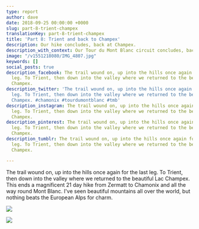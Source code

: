 ```yaml
---
type: report
author: dave
date: 2018-09-25 00:00:00 +0000
slug: part-8-trient-champex
translationKey: part-8-trient-champex
title: 'Part 8: Trient and back to Champex'
description: Our hike concludes, back at Champex.
description_with_context: Our Tour du Mont Blanc circuit concludes, back at Champex.
image: "/v1551218080/IMG_4807.jpg"
keywords: []
social_posts: true
description_facebook: The trail wound on, up into the hills once again for the last
  leg. To Trient, then down into the valley where we returned to the beautiful Lac
  Champex.
description_twitter: 'The trail wound on, up into the hills once again for the last
  leg. To Trient, then down into the valley where we returned to the beautiful Lac
  Champex. #chamonix #tourdumontblanc #tmb'
description_instagram: The trail wound on, up into the hills once again for the last
  leg. To Trient, then down into the valley where we returned to the beautiful Lac
  Champex.
description_pinterest: The trail wound on, up into the hills once again for the last
  leg. To Trient, then down into the valley where we returned to the beautiful Lac
  Champex.
description_tumblr: The trail wound on, up into the hills once again for the last
  leg. To Trient, then down into the valley where we returned to the beautiful Lac
  Champex.

---
```

The trail wound on, up into the hills once again for the last leg. To Trient, then down into the valley where we returned to the beautiful Lac Champex. This ends a magnificent 21 day hike from Zermatt to Chamonix and all the way round Mont Blanc. I've seen beautiful mountains all over the world, but nothing beats the European Alps for charm.

![](https://res.cloudinary.com/wildernessprime/image/upload/w_800,dpr_auto/v1551217934/IMG_4826.jpg)

![](https://res.cloudinary.com/wildernessprime/image/upload/w_800,dpr_auto/v1551217772/IMG_4808.jpg)